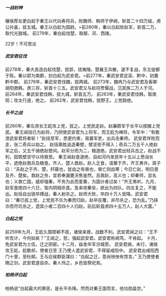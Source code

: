 ##### 一战封神
穰侯荐左更白起于秦王以代向寿将兵，败魏师、韩师于伊阙，斩首二十四万级，虏公孙喜，拔五城。秦王以白起为国尉。>前280年，秦以白起败赵军，斩首二万，取代光狼城。
前279年，秦白起伐楚，取鄢、邓、西陵。

22岁！不可思议
##### 武安君征伐

前278年，秦大良造白起伐楚，拔郢，烧夷陵。楚襄王兵散，遂不复战，东北徙都于陈。秦以郢为南郡，封白起为武安君。>前277年，秦武安君定巫、黔中，初置黔中郡。
前276年，秦武安君伐魏，拔两城。
前273年，魏冉乃与武安君及客卿胡阳救韩。虏三将，斩首十三五。武安君又与赵将贾偃战，沉其族二万人于河。
前264年，秦武安君伐韩，拔九城，斩首五万。
前263年，秦武安君伐韩，取南阳；攻太行道，绝之。
前262年，武安君伐韩，拔野王。上党路绝。
##### 长平之战
前260年，秦左庶长王龁攻上党，拔之。上党民走赵。赵廉颇军于长平以按据上党民。 
秦王闻括已为赵将，乃阴使武安君为上将军，而王龁为裨将，令军中：“有敢泄武安君将者斩！”赵括至军，悉更约束，易置军吏，出兵击秦师。 武安君佯败而走，张二奇兵以劫之。
赵括乘胜追造秦壁，壁坚拒不得入；奇兵二万五千人绝赵军之后，又五千骑绝赵壁间。赵军分而为二，粮道绝。武安君出轻兵击之，赵战不利，因筑壁坚守以待救至。 秦王闻赵食道绝，自如河内发民年十五以上悉诣长平，遮绝赵救兵及粮食。齐人、楚人救赵。赵人乏食，请粟于齐，齐王弗许。周子曰：“夫赵之于齐、楚，扞蔽也，犹齿之有脣也，脣亡则齿寒；今日亡赵，明日患及齐、楚矣。救赵之务，宜若奉漏甕沃焦釜然。且救赵，高义也；却秦师，显名也；义救亡国，威却强秦。不务为此而爱粟，为国计者过矣！”齐王弗听。九月，赵军食绝四十六日，皆内阴相杀食。急来攻秦垒，欲出为四队，四五复之，不能出。赵括自出锐卒搏战，秦人射杀之。赵师大败，卒四十万人皆降。武安君曰：“秦已拔上党，上党民不乐为秦而归赵。赵卒反覆，非尽杀之，恐为乱。”乃挟诈而尽坑杀之，遗其小者二百四十人归赵。前后斩首虏四十五万人，赵人大震。”
##### 白起之死
前259年九月，王龁久围邯郸不拔，诸侯来救，战数不利。武安君闻之曰：“王不听吾计，今何如矣？”王闻之，怒，强起武安君。武安君称病笃，不肯起。
十月，免武安君为士伍，迁之阴密。十二月，益发卒军汾城旁。
武安君病，未行，诸侯攻王龁，龁数却，使者日至
王乃使人遣武安君，不得留咸阳中。
武安君出咸阳西门十里，至杜邮。王与应侯群臣谋曰：“白起之迁，意尚怏怏有馀言。”
王乃使使者赐之剑，武安君遂自杀。秦人怜之，乡邑皆祭祀焉。
##### 柏杨评白起
柏杨说“白起最大的罪恶，是长平杀降。然而对秦王国而言，他功勋盖世。”